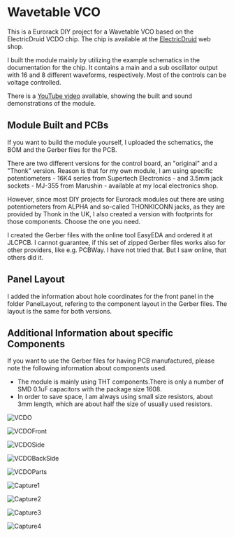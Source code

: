 # Wavetable VCO
This is a Eurorack DIY project for a Wavetable VCO based on the ElectricDruid VCDO chip.
The chip is available at the [ElectricDruid](https://electricdruid.net) web shop.

I built the module mainly by utilizing the example schematics in the documentation for the chip. It contains a main and a sub oscillator output with 16 and 8 different waveforms, respectively. Most of the controls can be voltage controlled.

There is a [YouTube video](https://www.youtube.com/watch?v=ECpdo4HfqLg) available, showing the built and sound demonstrations of the module.

## Module Built and PCBs
If you want to build the module yourself, I uploaded the schematics, the BOM and the Gerber files for the PCB.

There are two different versions for the control board, an "original" and a "Thonk" version.
Reason is that for my own module, I am using specific potentiometers - 16K4 series from Supertech Electronics - and 3.5mm jack sockets - MJ-355 from Marushin - available at my local electronics shop.

However, since most DIY projects for Eurorack modules out there are using potentiometers from ALPHA and so-called THONKICONN jacks, as they are provided by Thonk in the UK, I also created a version with footprints for those components.
Choose the one you need.

I created the Gerber files with the online tool EasyEDA and ordered it at JLCPCB.
I cannot guarantee, if this set of zipped Gerber files works also for other providers, like e.g. PCBWay. I have not tried that. But I saw online, that others did it.

## Panel Layout
I added the information about hole coordinates for the front panel in the folder PanelLayout, refering to the component layout in the Gerber files. The layout is the same for both versions.

## Additional Information about specific Components
If you want to use the Gerber files for having PCB manufactured, please note the following information about components used.

- The module is mainly using THT components.There is only a number of SMD 0.1uF capacitors with the package size 1608.
- In order to save space, I am always using small size resistors, about 3mm length, which are about half the size of usually used resistors.

![VCDO](https://user-images.githubusercontent.com/97026614/178847755-9d0dc88d-2205-430e-aa33-a740faf9cba9.jpeg)

![VCDOFront](https://user-images.githubusercontent.com/97026614/178847775-7df4ade8-d466-4815-8090-4832dd2294d2.jpeg)

![VCDOSide](https://user-images.githubusercontent.com/97026614/178847815-b77609da-177b-477f-a837-d2c4b9f82f55.jpeg)

![VCDOBackSide](https://user-images.githubusercontent.com/97026614/178847851-f70a8c87-64f7-4694-aab3-ad0cef2818e0.jpeg)

![VCDOParts](https://user-images.githubusercontent.com/97026614/178847884-4b90a7c4-8035-4871-8a66-16a76e534c1c.jpeg)

![Capture1](https://user-images.githubusercontent.com/97026614/178255748-f92e6745-74c5-4cc2-8fe0-ac3176a4bce5.JPG)

![Capture2](https://user-images.githubusercontent.com/97026614/178255767-555cdae8-e0b0-4951-b829-64ac7e5ad75a.JPG)

![Capture3](https://user-images.githubusercontent.com/97026614/178255788-55a63420-045a-48f2-b408-8caec6e6f57c.JPG)

![Capture4](https://user-images.githubusercontent.com/97026614/178255803-e562d9ed-1a04-4268-a389-710fd0f4fc0b.JPG)
